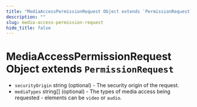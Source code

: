```yaml
---
title: "MediaAccessPermissionRequest Object extends `PermissionRequest`"
description: ""
slug: media-access-permission-request
hide_title: false
---
```


# MediaAccessPermissionRequest Object extends `PermissionRequest`

* `securityOrigin` string (optional) - The security origin of the request.
* `mediaTypes` string[] (optional) - The types of media access being requested - elements can be `video`
  or `audio`.
